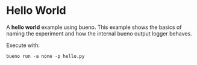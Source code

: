 # Hello World

A **hello world** example using bueno. This example shows the basics of naming
the experiment and how the internal bueno output logger behaves.

Execute with:
```shell
bueno run -a none -p hello.py
```

